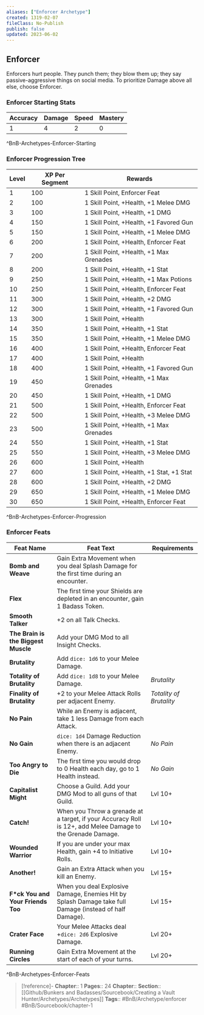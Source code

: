 ```yaml
---
aliases: ["Enforcer Archetype"]
created: 1319-02-07
fileClass: No-Publish
publish: false
updated: 2023-06-02
---
```


## Enforcer

Enforcers hurt people. They punch them; they blow them up; they say passive-aggressive things on social media. To prioritize Damage above all else, choose Enforcer.

### Enforcer Starting Stats

| **Accuracy** | **Damage** | **Speed** | **Mastery** |
|--------------|------------|-----------|-------------|
| 1            | 4          | 2         | 0           |
^BnB-Archetypes-Enforcer-Starting

### Enforcer Progression Tree

| **Level** | **XP Per Segment** | **Rewards**                              |
|-----------|--------------------|------------------------------------------|
| 1         | 100                | 1 Skill Point, Enforcer Feat             |
| 2         | 100                | 1 Skill Point, +Health, +1 Melee DMG     |
| 3         | 100                | 1 Skill Point, +Health, +1 DMG           |
| 4         | 150                | 1 Skill Point, +Health, +1 Favored Gun   |
| 5         | 150                | 1 Skill Point, +Health, +1 Melee DMG     |
| 6         | 200                | 1 Skill Point, +Health, Enforcer Feat    |
| 7         | 200                | 1 Skill Point, +Health, +1 Max Grenades  |
| 8         | 200                | 1 Skill Point, +Health, +1 Stat          |
| 9         | 250                | 1 Skill Point, +Health, +1 Max Potions   |
| 10        | 250                | 1 Skill Point, +Health, Enforcer Feat    |
| 11        | 300                | 1 Skill Point, +Health, +2 DMG           |
| 12        | 300                | 1 Skill Point, +Health, +1 Favored Gun   |
| 13        | 300                | 1 Skill Point, +Health                   |
| 14        | 350                | 1 Skill Point, +Health, +1 Stat          |
| 15        | 350                | 1 Skill Point, +Health, +1 Melee DMG     |
| 16        | 400                | 1 Skill Point, +Health, Enforcer Feat    |
| 17        | 400                | 1 Skill Point, +Health                   |
| 18        | 400                | 1 Skill Point, +Health, +1 Favored Gun   |
| 19        | 450                | 1 Skill Point, +Health, +1 Max Grenades  |
| 20        | 450                | 1 Skill Point, +Health, +1 DMG           |
| 21        | 500                | 1 Skill Point, +Health, Enforcer Feat    |
| 22        | 500                | 1 Skill Point, +Health, +3 Melee DMG     |
| 23        | 500                | 1 Skill Point, +Health, +1 Max Grenades  |
| 24        | 550                | 1 Skill Point, +Health, +1 Stat          |
| 25        | 550                | 1 Skill Point, +Health, +3 Melee DMG     |
| 26        | 600                | 1 Skill Point, +Health                   |
| 27        | 600                | 1 Skill Point, +Health, +1 Stat, +1 Stat |
| 28        | 600                | 1 Skill Point, +Health, +2 DMG           |
| 29        | 650                | 1 Skill Point, +Health, +1 Melee DMG     |
| 30        | 650                | 1 Skill Point, +Health, Enforcer Feat    |
^BnB-Archetypes-Enforcer-Progression

### Enforcer Feats

| **Feat Name**                       | **Feat Text**                                                                                               | **Requirements**        |
|-------------------------------------|-------------------------------------------------------------------------------------------------------------|-------------------------|
| **Bomb and Weave**                  | Gain Extra Movement when you deal Splash Damage for the first time during an encounter.                     |                         |
| **Flex**                            | The first time your Shields are depleted in an encounter, gain 1 Badass Token.                              |                         |
| **Smooth Talker**                   | +2 on all Talk Checks.                                                                                      |                         |
| **The Brain is the Biggest Muscle** | Add your DMG Mod to all Insight Checks.                                                                     |                         |
| **Brutality**                       | Add `dice: 1d6` to your Melee Damage.                                                                       |                         |
| **Totality of Brutality**           | Add `dice: 1d8` to your Melee Damage.                                                                       | *Brutality*             |
| **Finality of Brutality**           | +2 to your Melee Attack Rolls per adjacent Enemy.                                                           | *Totality of Brutality* |
| **No Pain**                         | While an Enemy is adjacent, take 1 less Damage from each Attack.                                            |                         |
| **No Gain**                         | `dice: 1d4` Damage Reduction when there is an adjacent Enemy.                                               | *No Pain*               |
| **Too Angry to Die**                | The first time you would drop to 0 Health each day, go to 1 Health instead.                                 | *No Gain*               |
| **Capitalist Might**                | Choose a Guild. Add your DMG Mod to all guns of that Guild.                                                 | Lvl 10+                 |
| **Catch!**                          | When you Throw a grenade at a target, if your Accuracy Roll is 12+, add Melee Damage to the Grenade Damage. | Lvl 10+                 |
| **Wounded Warrior**                 | If you are under your max Health, gain +4 to Initiative Rolls.                                              | Lvl 10+                 |
| **Another!**                        | Gain an Extra Attack when you kill an Enemy.                                                                | Lvl 15+                 |
| **F\*ck You and Your Friends Too**  | When you deal Explosive Damage, Enemies Hit by Splash Damage take full Damage (instead of half Damage).     | Lvl 15+                 |
| **Crater Face**                     | Your Melee Attacks deal +`dice: 2d6` Explosive Damage.                                                      | Lvl 20+                 |
| **Running Circles**                 | Gain Extra Movement at the start of each of your turns.                                                     | Lvl 20+                 |
^BnB-Archetypes-Enforcer-Feats

> [!reference]-
> **Chapter**:: 1
> **Pages**:: 24
> **Chapter**::
> **Section**:: [[Github/Bunkers and Badasses/Sourcebook/Creating a Vault Hunter/Archetypes/Archetypes]]
> **Tags**:: #BnB/Archetype/enforcer #BnB/Sourcebook/chapter-1
